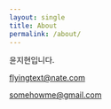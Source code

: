 ```yaml
---
layout: single
title: About
permalink: /about/
---
```

윤지현입니다.

flyingtext@nate.com

somehowme@gmail.com